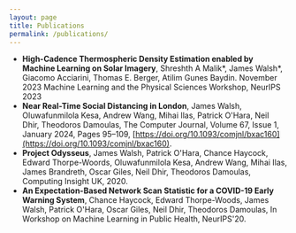 ```yaml
---
layout: page
title: Publications
permalink: /publications/
---
```

- **High-Cadence Thermospheric Density Estimation enabled by Machine Learning on Solar Imagery**, Shreshth A Malik\*, James Walsh\*, Giacomo Acciarini, Thomas E. Berger, Atilim Gunes Baydin. November 2023 Machine Learning and the Physical Sciences Workshop, NeurIPS 2023
- **Near Real-Time Social Distancing in London**, James Walsh, Oluwafunmilola Kesa, Andrew Wang, Mihai Ilas, Patrick O'Hara, Neil Dhir, Theodoros Damoulas, The Computer Journal, Volume 67, Issue 1, January 2024, Pages 95–109, [https://doi.org/10.1093/comjnl/bxac160](https://doi.org/10.1093/comjnl/bxac160).
- **Project Odysseus**, James Walsh, Patrick O'Hara, Chance Haycock, Edward Thorpe-Woords, Oluwafunmilola Kesa, Andrew Wang, Mihai Ilas, James Brandreth, Oscar Giles, Neil Dhir, Theodoros Damoulas, Computing Insight UK, 2020.
- **An Expectation-Based Network Scan Statistic for a COVID-19 Early Warning System**, Chance Haycock, Edward Thorpe-Woods, James Walsh, Patrick O'Hara, Oscar Giles, Neil Dhir, Theodoros Damoulas, In Workshop on Machine Learning in Public Health, NeurIPS'20.
